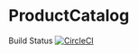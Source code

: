 # ProductCatalog
Build Status
[![CircleCI](https://circleci.com/gh/ccard038/ProductCatalog.svg?style=svg)](https://circleci.com/gh/ccard038/ProductCatalog)
